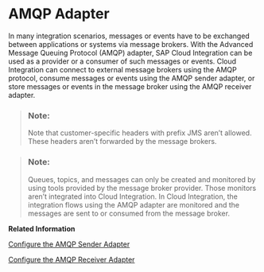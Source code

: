 <!-- loio5cc1a71231cb4cbfbfedb0cdc63e1488 -->

# AMQP Adapter

In many integration scenarios, messages or events have to be exchanged between applications or systems via message brokers. With the Advanced Message Queuing Protocol \(AMQP\) adapter, SAP Cloud Integration can be used as a provider or a consumer of such messages or events. Cloud Integration can connect to external message brokers using the AMQP protocol, consume messages or events using the AMQP sender adapter, or store messages or events in the message broker using the AMQP receiver adapter.

> ### Note:  
> Note that customer-specific headers with prefix JMS aren’t allowed. These headers aren’t forwarded by the message brokers.

> ### Note:  
> Queues, topics, and messages can only be created and monitored by using tools provided by the message broker provider. Those monitors aren’t integrated into Cloud Integration. In Cloud Integration, the integration flows using the AMQP adapter are monitored and the messages are sent to or consumed from the message broker.

**Related Information**  


[Configure the AMQP Sender Adapter](configure-the-amqp-sender-adapter-99ce674.md "You use the Advanced Message Queuing Protocol (AMQP) sender adapter to consume messages in SAP Integration Suite from queues in an external message broker.")

[Configure the AMQP Receiver Adapter](configure-the-amqp-receiver-adapter-d5660c1.md "You use the Advanced Message Queuing Protocol (AMQP) receiver adapter to send messages from SAP Integration Suite to queues or topics in an external message broker.")

